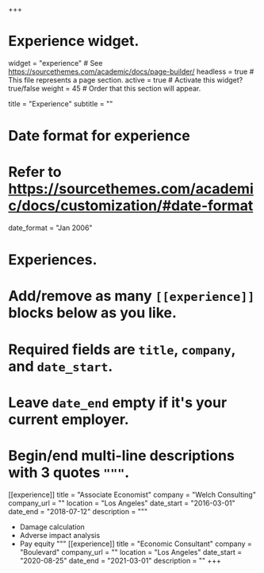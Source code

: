 +++
# Experience widget.
widget = "experience"  # See https://sourcethemes.com/academic/docs/page-builder/
headless = true  # This file represents a page section.
active = true  # Activate this widget? true/false
weight = 45  # Order that this section will appear.

title = "Experience"
subtitle = ""

# Date format for experience
#   Refer to https://sourcethemes.com/academic/docs/customization/#date-format
date_format = "Jan 2006"

# Experiences.
#   Add/remove as many `[[experience]]` blocks below as you like.
#   Required fields are `title`, `company`, and `date_start`.
#   Leave `date_end` empty if it's your current employer.
#   Begin/end multi-line descriptions with 3 quotes `"""`.
[[experience]]
  title = "Associate Economist"
  company = "Welch Consulting"
  company_url = ""
  location = "Los Angeles"
  date_start = "2016-03-01"
  date_end = "2018-07-12"
  description = """
  
  * Damage calculation
  * Adverse impact analysis
  * Pay equity
  """
[[experience]]
  title = "Economic Consultant"
  company = "Boulevard"
  company_url = ""
  location = "Los Angeles"
  date_start = "2020-08-25"
  date_end = "2021-03-01"
  description = ""
+++
